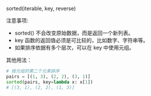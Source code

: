 sorted(iterable, key, reverse)

注意事项:
* sorted() 不会改变原始数据，而是返回一个新列表。
* key 函数的返回值必须是可比较的，比如数字、字符串等。
* 如果排序依据有多个层次，可以在 key 中使用元组。

其他用法：
```python
# 按元组的第二个元素排序
pairs = [(1, 3), (2, 2), (3, 1)]
sorted(pairs, key=lambda x: x[1])
# [(3, 1), (2, 2), (1, 3)]
```